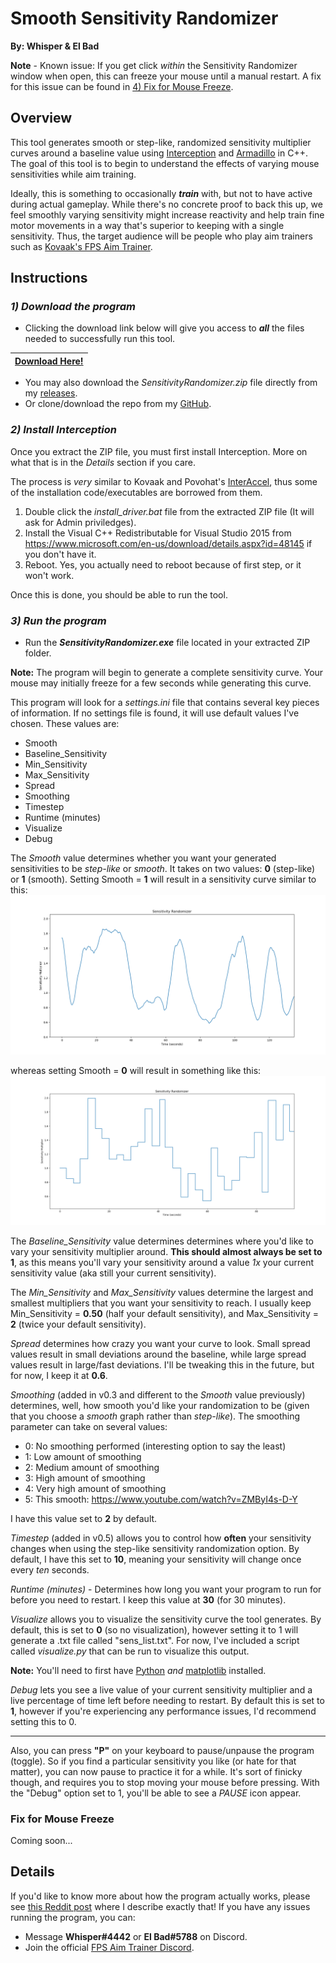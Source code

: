 # Smooth Sensitivity Randomizer

**By: Whisper & El Bad**

**Note** - Known issue: If you get click *within* the Sensitivity Randomizer window when open, this can freeze your mouse until a manual restart. A fix for this issue can be found in [4) Fix for Mouse Freeze](###fix-for-mouse-freeze).

## Overview

This tool generates smooth or step-like, randomized sensitivity multiplier curves around a baseline value using [Interception](http://www.oblita.com/interception.html) and [Armadillo](http://arma.sourceforge.net/) in C++. The goal of this tool is to begin to understand the effects of varying mouse sensitivities while aim training.

Ideally, this is something to occasionally **_train_** with, but not to have active during actual gameplay. While there's no concrete proof to back this up, we feel smoothly varying sensitivity might increase reactivity and help train fine motor movements in a way that's superior to keeping with a single sensitivity. Thus, the target audience will be people who play aim trainers such as [Kovaak's FPS Aim Trainer](https://store.steampowered.com/app/824270/KovaaKs_FPS_Aim_Trainer/).

## Instructions

### *1) Download the program*

* Clicking the download link below will give you access to **_all_** the files needed to successfully run this tool.

| [Download Here!](https://github.com/Whisperrr/SensitivityChanger/releases/download/v0.5/SensitivityRandomizer-v0.5.zip)|     
| ------------- |

* You may also download the *SensitivityRandomizer.zip* file directly from my [releases](https://github.com/Whisperrr/SensitivityRandomizer/releases).  
* Or clone/download the repo from my [GitHub](https://github.com/Whisperrr/SensitivityRandomizer).

### *2) Install Interception*

Once you extract the ZIP file, you must first install Interception. More on what that is in the _Details_ section if you care.

The process is _very_ similar to Kovaak and Povohat's [InterAccel](http://mouseaccel.blogspot.com/2015/12/new-method-for-mouse-acceleration.html), thus some of the installation code/executables are borrowed from them.

1) Double click the *install_driver.bat* file from the extracted ZIP file (It will ask for Admin priviledges).
2) Install the Visual C++ Redistributable for Visual Studio 2015 from https://www.microsoft.com/en-us/download/details.aspx?id=48145 if you don't have it.
3) Reboot. Yes, you actually need to reboot because of first step, or it won't work.

Once this is done, you should be able to run the tool.

### *3) Run the program*

* Run the **_SensitivityRandomizer.exe_** file located in your extracted ZIP folder.

**Note:** The program will begin to generate a complete sensitivity curve. Your mouse may initially freeze for a few seconds while generating this curve.

This program will look for a _settings.ini_ file that contains several key pieces of information. If no settings file is found, it will use default values I've chosen. These values are:

* Smooth
* Baseline_Sensitivity
* Min_Sensitivity
* Max_Sensitivity
* Spread
* Smoothing
* Timestep
* Runtime (minutes)
* Visualize
* Debug

The *Smooth* value determines whether you want your generated sensitivities to be *step-like* or *smooth*. It takes on two values: **0** (step-like) or **1** (smooth). Setting Smooth = **1** will result in a sensitivity curve similar to this:
![](./Source/SmoothGraph.png)

whereas setting Smooth = **0** will result in something like this:
![](./Source/StepGraph.png)

The *Baseline_Sensitivity* value determines determines where you'd like to vary your sensitivity multiplier around. **This should almost always be set to 1**, as this means you'll vary your sensitivity around a value *1x* your current sensitivity value (aka still your current sensitivity).

The *Min_Sensitivity* and *Max_Sensitivity* values determine the largest and smallest multipliers that you want your sensitivity to reach. I usually keep Min_Sensitivity = **0.50** (half your default sensitivity), and Max_Sensitivity = **2** (twice your default sensitivity).

_Spread_ determines how crazy you want your curve to look. Small spread values result in small deviations around the baseline, while large spread values result in large/fast deviations. I'll be tweaking this in the future, but for now, I keep it at **0.6**.

_Smoothing_ (added in v0.3 and different to the *Smooth* value previously) determines, well, how smooth you'd like your randomization to be (given that you choose a *smooth* graph rather than *step-like*). The smoothing parameter can take on several values:

* 0: No smoothing performed (interesting option to say the least)
* 1: Low amount of smoothing
* 2: Medium amount of smoothing
* 3: High amount of smoothing
* 4: Very high amount of smoothing
* 5: This smooth: https://www.youtube.com/watch?v=ZMByI4s-D-Y

I have this value set to **2** by default.

*Timestep* (added in v0.5) allows you to control how **often** your sensitivity changes when using the step-like sensitivity randomization option. By default, I have this set to **10**, meaning your sensitivity will change once every *ten* seconds.

*Runtime (minutes)* - Determines how long you want your program to run for before you need to restart. I keep this value at **30** (for 30 minutes).

*Visualize* allows you to visualize the sensitivity curve the tool generates. By default, this is set to **0** (so no visualization), however setting it to 1 will generate a .txt file called "sens_list.txt". For now, I've included a script called _visualize.py_ that can be run to visualize this output.

**Note:** You'll need to first have [Python](https://realpython.com/installing-python/) _and_ [matplotlib](https://matplotlib.org/3.1.1/users/installing.html) installed.

*Debug* lets you see a live value of your current sensitivity multiplier and a live percentage of time left before needing to restart. By default this is set to **1**, however if you're experiencing any performance issues, I'd recommend setting this to 0.

***

Also, you can press __"P"__ on your keyboard to pause/unpause the program (toggle). So if you find a particular sensitivity you like (or hate for that matter), you can now pause to practice it for a while. It's sort of finicky though, and requires you to stop moving your mouse before pressing. With the "Debug" option set to 1, you'll be able to see a _PAUSE_ icon appear.

### Fix for Mouse Freeze

Coming soon...


## Details

If you'd like to know more about how the program actually works, please see [this Reddit post](https://www.reddit.com/r/FPSAimTrainer/comments/cve6oi/tool_for_smoothly_randomizing_sensitivity/) where I describe exactly that! If you have any issues running the program, you can:
* Message **Whisper#4442** or **El Bad#5788** on Discord.
* Join the official [FPS Aim Trainer Discord](https://discordapp.com/invite/Z8hGxnM).
